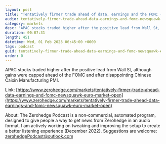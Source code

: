 ```yaml
---
layout: post
title: "Tentatively firmer trade ahead of data, earnings and the FOMC - Newsquawk Euro Market Open"
audio: tentatively-firmer-trade-ahead-data-earnings-and-fomc-newsquawk-euro-market-open-0
category: markets
desc: "APAC stocks traded higher after the positive lead from Wall St, although gains were capped ahead of the FOMC and after disappointing Chinese Caixin Manufacturing PMI."
duration: 00:07:31
length: 451
datetime: Wed, 01 Feb 2023 06:45:00 +0000
tags: podcast
guid: tentatively-firmer-trade-ahead-data-earnings-and-fomc-newsquawk-euro-market-open-0
order: 0
---
```

APAC stocks traded higher after the positive lead from Wall St, although gains were capped ahead of the FOMC and after disappointing Chinese Caixin Manufacturing PMI.

Link: [https://www.zerohedge.com/markets/tentatively-firmer-trade-ahead-data-earnings-and-fomc-newsquawk-euro-market-open](https://www.zerohedge.com/markets/tentatively-firmer-trade-ahead-data-earnings-and-fomc-newsquawk-euro-market-open)

About: The Zerohedge Podcast is a non-commercial, automated program, designed to give people a way to get news from Zerohedge in an audio format.  I am actively working on tweaking and improving the setup to create a better listening experience (December 2022).  Suggestions are welcome: [zerohedgePodcast@outlook.com](mailto:zerohedgePodcast@outlook.com)